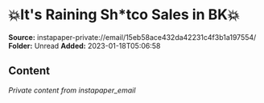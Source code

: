 # 💥It's Raining Sh*tco Sales in BK💥

**Source:** instapaper-private://email/15eb58ace432da42231c4f3b1a197554/
**Folder:** Unread
**Added:** 2023-01-18T05:06:58




## Content
*Private content from instapaper_email*
